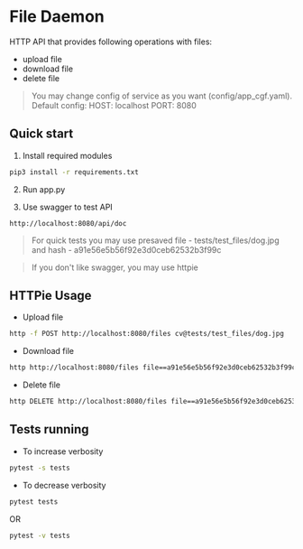 # File Daemon 

HTTP API that provides following operations with files:
* upload file 
* download file
* delete file

> You may change config of service as you want (config/app_cgf.yaml). 
> Default config: 
>           HOST:   localhost
>           PORT:   8080

## Quick start 

1. Install required modules 

```bash 
pip3 install -r requirements.txt 
```
2. Run app.py 

3. Use swagger to test API

```
http://localhost:8080/api/doc
```
> For quick tests you may use presaved file - tests/test_files/dog.jpg 
> and hash - a91e56e5b56f92e3d0ceb62532b3f99c

> If you don't like swagger, you may use httpie 

## HTTPie Usage

* Upload file 

```bash
http -f POST http://localhost:8080/files cv@tests/test_files/dog.jpg 
```
* Download file 

```bash
http http://localhost:8080/files file==a91e56e5b56f92e3d0ceb62532b3f99c
```
* Delete file 

```bash
http DELETE http://localhost:8080/files file==a91e56e5b56f92e3d0ceb62532b3f99c
```

## Tests running 

* To increase verbosity 

```bash 
pytest -s tests
```

* To decrease verbosity 

```bash
pytest tests
```

OR

```bash
pytest -v tests
```
